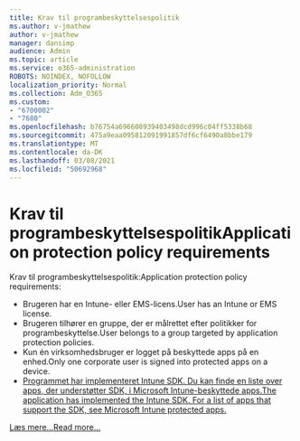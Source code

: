 ```yaml
---
title: Krav til programbeskyttelsespolitik
ms.author: v-jmathew
author: v-jmathew
manager: dansimp
audience: Admin
ms.topic: article
ms.service: o365-administration
ROBOTS: NOINDEX, NOFOLLOW
localization_priority: Normal
ms.collection: Adm_O365
ms.custom:
- "6700002"
- "7680"
ms.openlocfilehash: b76754a696608939403498dcd996c04ff5338b68
ms.sourcegitcommit: 475a9eaa095812091991857df6cf6490a8bbe179
ms.translationtype: MT
ms.contentlocale: da-DK
ms.lasthandoff: 03/08/2021
ms.locfileid: "50692968"
---
```

# <a name="application-protection-policy-requirements"></a><span data-ttu-id="15f0a-102">Krav til programbeskyttelsespolitik</span><span class="sxs-lookup"><span data-stu-id="15f0a-102">Application protection policy requirements</span></span>

<span data-ttu-id="15f0a-103">Krav til programbeskyttelsespolitik:</span><span class="sxs-lookup"><span data-stu-id="15f0a-103">Application protection policy requirements:</span></span>

- <span data-ttu-id="15f0a-104">Brugeren har en Intune- eller EMS-licens.</span><span class="sxs-lookup"><span data-stu-id="15f0a-104">User has an Intune or EMS license.</span></span>
- <span data-ttu-id="15f0a-105">Brugeren tilhører en gruppe, der er målrettet efter politikker for programbeskyttelse.</span><span class="sxs-lookup"><span data-stu-id="15f0a-105">User belongs to a group targeted by application protection policies.</span></span>
- <span data-ttu-id="15f0a-106">Kun én virksomhedsbruger er logget på beskyttede apps på en enhed.</span><span class="sxs-lookup"><span data-stu-id="15f0a-106">Only one corporate user is signed into protected apps on a device.</span></span>
- [<span data-ttu-id="15f0a-107">Programmet har implementeret Intune SDK. Du kan finde en liste over apps, der understøtter SDK, i Microsoft Intune-beskyttede apps.</span><span class="sxs-lookup"><span data-stu-id="15f0a-107">The application has implemented the Intune SDK. For a list of apps that support the SDK, see Microsoft Intune protected apps.</span></span>](https://docs.microsoft.com/mem/intune/apps/apps-supported-intune-apps)

[<span data-ttu-id="15f0a-108">Læs mere...</span><span class="sxs-lookup"><span data-stu-id="15f0a-108">Read more...</span></span>](https://docs.microsoft.com/mem/intune/apps/app-protection-policy)
